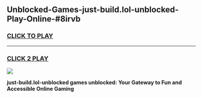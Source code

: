 
## Unblocked-Games-just-build.lol-unblocked-Play-Online-#8irvb
<h3>
<a href="https://premium.freeplayer.one?title=just-build.lol-unblocked&ref=24F">CLICK TO PLAY</a></h3>
<hr>

<h3>
<a href="https://premium.freeplayer.one?title=just-build.lol-unblocked&ref=24F">CLICK 2 PLAY</a>
  
</h3>

<a href="https://premium.freeplayer.one?title=just-build.lol-unblocked&ref=24F/"><img src="https://clearcache.store/games.png"></a>


**just-build.lol-unblocked games unblocked: Your Gateway to Fun and Accessible Online Gaming**

